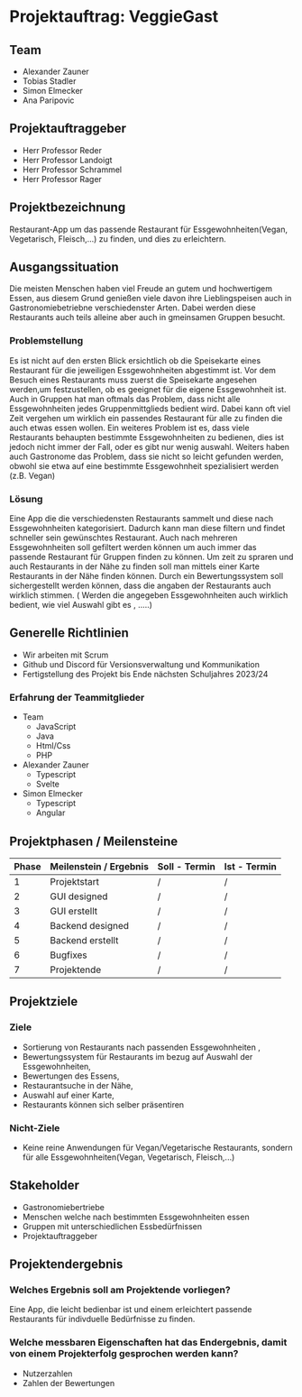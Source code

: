 # Projektauftrag: VeggieGast
## Team
- Alexander Zauner
- Tobias Stadler
- Simon Elmecker
- Ana Paripovic

## Projektauftraggeber
- Herr Professor Reder
- Herr Professor Landoigt
- Herr Professor Schrammel
- Herr Professor Rager

## Projektbezeichnung
Restaurant-App um das passende Restaurant für Essgewohnheiten(Vegan, Vegetarisch, Fleisch,...) zu finden, und dies zu erleichtern.

## Ausgangssituation
Die meisten Menschen haben viel Freude an gutem und hochwertigem Essen, aus diesem Grund genießen viele davon ihre Lieblingspeisen auch in Gastronomiebetriebne verschiedenster Arten. Dabei werden diese Restaurants auch teils alleine aber auch in gmeinsamen Gruppen besucht. 

### Problemstellung
Es ist nicht auf den ersten Blick ersichtlich ob die Speisekarte eines Restaurant für die jeweiligen Essgewohnheiten abgestimmt ist.
Vor dem Besuch eines Restaurants muss zuerst die Speisekarte angesehen werden,um festzustellen, ob es geeignet für die eigene Essgewohnheit ist. Auch in Gruppen hat man oftmals das Problem, dass nicht alle Essgewohnheiten jedes Gruppenmittglieds bedient wird.
Dabei kann oft viel Zeit vergehen um wirklich ein passendes Restaurant für alle zu finden die auch etwas essen wollen. 
Ein weiteres Problem ist es, dass viele Restaurants behaupten bestimmte Essgewohnheiten zu bedienen, dies ist jedoch nicht immer der Fall, oder es gibt nur wenig auswahl.
Weiters haben auch Gastronome das Problem, dass sie nicht so leicht gefunden werden, obwohl sie etwa auf eine bestimmte Essgewohnheit spezialisiert werden (z.B. Vegan)



### Lösung
Eine App die die verschiedensten Restaurants sammelt und diese nach Essgewohnheiten kategorisiert. Dadurch kann man diese filtern und findet schneller sein gewünschtes Restaurant. Auch nach mehreren Essgewohnheiten soll gefiltert werden können um auch immer das passende Restaurant für Gruppen finden zu können.
Um zeit zu spraren und auch Restaurants in der Nähe zu finden soll man mittels einer Karte Restaurants in der Nähe finden können.
Durch ein Bewertungssystem soll sichergestellt werden können, dass die angaben der Restaurants auch wirklich stimmen. ( Werden die angegeben Essgewohnheiten auch wirklich bedient, wie viel Auswahl gibt es , .....)

## Generelle Richtlinien
- Wir arbeiten mit Scrum
- Github und Discord für Versionsverwaltung und Kommunikation
- Fertigstellung des Projekt bis Ende nächsten Schuljahres 2023/24

### Erfahrung der Teammitglieder
- Team
  - JavaScript
  - Java
  - Html/Css
  - PHP
- Alexander Zauner
  - Typescript
  - Svelte
- Simon Elmecker
  - Typescript
  - Angular

## Projektphasen / Meilensteine
| Phase | Meilenstein / Ergebnis | Soll - Termin | Ist - Termin |
| ----- | ---------------------- | ------------- | ------------ |
| 1 | Projektstart | / | / |
| 2 | GUI designed | / | / |
| 3 | GUI erstellt | / | / |
| 4 | Backend designed | / | / | 
| 5 | Backend erstellt | / | / |
| 6 | Bugfixes | / | / | 
| 7 | Projektende | / | / |

## Projektziele
### Ziele 
- Sortierung von Restaurants nach passenden Essgewohnheiten ,
- Bewertungssystem für Restaurants im bezug auf Auswahl der Essgewohnheiten,
- Bewertungen des Essens,
- Restaurantsuche in der Nähe,
- Auswahl auf einer Karte,
- Restaurants können sich selber präsentiren

### Nicht-Ziele
- Keine reine Anwendungen für Vegan/Vegetarische Restaurants, sondern für alle Essgewohnheiten(Vegan, Vegetarisch, Fleisch,...) 

## Stakeholder
- Gastronomiebertriebe
- Menschen welche nach bestimmten Essgewohnheiten essen
- Gruppen mit unterschiedlichen Essbedürfnissen
- Projektauftraggeber


## Projektendergebnis
### Welches Ergebnis soll am Projektende vorliegen?
Eine App, die leicht bedienbar ist und einem erleichtert passende Restaurants für indivduelle Bedürfnisse zu finden.
### Welche messbaren Eigenschaften hat das Endergebnis, damit von einem Projekterfolg gesprochen werden kann?
- Nutzerzahlen
- Zahlen der Bewertungen
